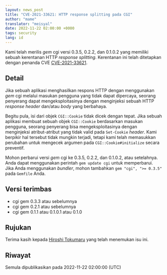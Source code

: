 ```yaml
---
layout: news_post
title: "CVE-2021-33621: HTTP response splitting pada CGI"
author: "mame"
translator: "meisyal"
date: 2022-11-22 02:00:00 +0000
tags: security
lang: id
---
```


Kami telah merilis *gem* cgi versi 0.3.5, 0.2.2, dan 0.1.0.2 yang memiliki
sebuah kerentanan HTTP *response splitting*.
Kerentanan ini telah ditetapkan dengan penanda CVE
[CVE-2021-33621](https://www.cve.org/CVERecord?id=CVE-2021-33621).

## Detail

Jika sebuah aplikasi menghasilkan respons HTTP dengan menggunakan *gem* cgi
melalui masukan pengguna yang tidak dapat dipercaya, seorang penyerang dapat
mengeksploitasinya dengan menginjeksi sebuah HTTP *response header* dan/atau
*body* yang berbahaya.

Begitu pula, isi dari objek `CGI::Cookie` tidak dicek dengan tepat. Jika sebuah
aplikasi membuat sebuah objek `CGI::Cookie` berdasarkan masukan pengguna,
seorang penyerang bisa mengeksploitasinya dengan menginjeksi atribut-atribut
yang tidak valid pada `Set-Cookie` *header*. Kami berpikir hal tersebut tidak
mungkin terjadi, tetapi kami telah memasukkan perubahan untuk mengecek
argumen pada `CGI::Cookie#initialize` secara preventif.

Mohon perbarui versi *gem* cgi ke 0.3.5, 0.2.2, dan 0.1.0.2, atau setelahnya.
Anda dapat menggunakan perintah `gem update cgi` untuk memperbarui.
Jika Anda menggunakan *bundler*, mohon tambahkan `gem "cgi", ">= 0.3.5"` pada
`Gemfile` Anda.

## Versi terimbas

* cgi gem 0.3.3 atau sebelumnya
* cgi gem 0.2.1 atau sebelumnya
* cgi gem 0.1.1 atau 0.1.0.1 atau 0.1.0

## Rujukan

Terima kasih kepada [Hiroshi Tokumaru](https://hackerone.com/htokumaru?type=user)
yang telah menemukan isu ini.

## Riwayat

Semula dipublikasikan pada 2022-11-22 02:00:00 (UTC)
